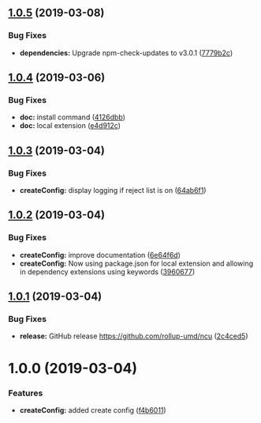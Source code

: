 ## [1.0.5](https://github.com/rollup-umd/ncu/compare/v1.0.4...v1.0.5) (2019-03-08)


### Bug Fixes

* **dependencies:** Upgrade npm-check-updates to v3.0.1 ([7779b2c](https://github.com/rollup-umd/ncu/commit/7779b2c))

## [1.0.4](https://github.com/rollup-umd/ncu/compare/v1.0.3...v1.0.4) (2019-03-06)


### Bug Fixes

* **doc:** install command ([4126dbb](https://github.com/rollup-umd/ncu/commit/4126dbb))
* **doc:** local extension ([e4d912c](https://github.com/rollup-umd/ncu/commit/e4d912c))

## [1.0.3](https://github.com/rollup-umd/ncu/compare/v1.0.2...v1.0.3) (2019-03-04)


### Bug Fixes

* **createConfig:** display logging if reject list is on ([64ab6f1](https://github.com/rollup-umd/ncu/commit/64ab6f1))

## [1.0.2](https://github.com/rollup-umd/ncu/compare/v1.0.1...v1.0.2) (2019-03-04)


### Bug Fixes

* **createConfig:** improve documentation ([6e64f6d](https://github.com/rollup-umd/ncu/commit/6e64f6d))
* **createConfig:** Now using package.json for local extension and allowing in dependency extensions using keywords ([3960677](https://github.com/rollup-umd/ncu/commit/3960677))

## [1.0.1](https://github.com/rollup-umd/ncu/compare/v1.0.0...v1.0.1) (2019-03-04)


### Bug Fixes

* **release:** GitHub release https://github.com/rollup-umd/ncu ([2c4ced5](https://github.com/rollup-umd/ncu/commit/2c4ced5))

# 1.0.0 (2019-03-04)


### Features

* **createConfig:** added create config ([f4b6011](https://module.kopaxgroup.com/rollup-umd/ncu/commit/f4b6011))
